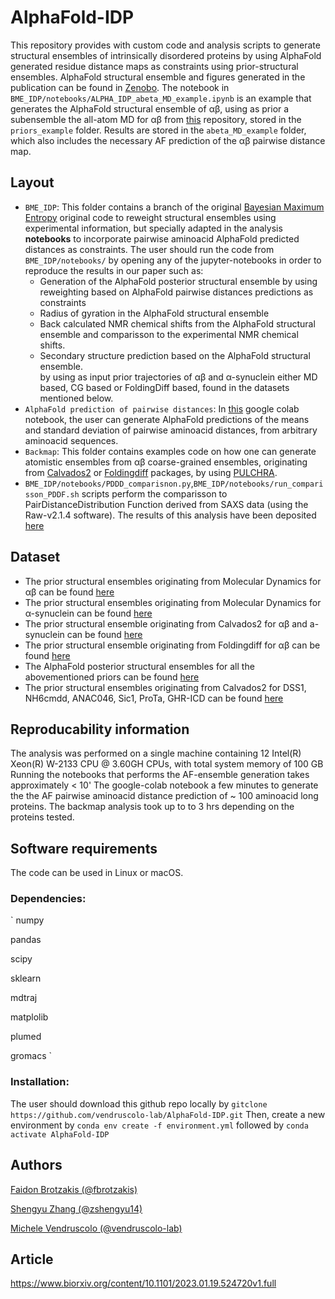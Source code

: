 # AlphaFold-IDP
This repository provides with custom code and analysis scripts to generate structural ensembles of intrinsically disordered proteins by using AlphaFold generated residue distance maps as constraints using prior-structural ensembles. AlphaFold structural ensemble and figures generated in the publication can be found in [Zenobo](https://zenodo.org/record/7756138#.ZBnysy0Rq1E). The notebook in `BME_IDP/notebooks/ALPHA_IDP_abeta_MD_example.ipynb` is an example that generates the AlphaFold structural ensemble of αβ, using as prior a subensemble the all-atom MD for αβ from [this](https://zenodo.org/record/4247321) repository, stored in the `priors_example` folder. Results are stored in the `abeta_MD_example` folder, which also includes the necessary AF prediction of the αβ pairwise distance map.

## Layout
- `BME_IDP`: This folder contains a branch of the original [Bayesian Maximum Entropy](https://github.com/KULL-Centre/BME) original code to reweight structural ensembles using experimental information, but specially adapted in the analysis **notebooks** to incorporate pairwise aminoacid AlphaFold predicted distances as constraints. The user should run the code from `BME_IDP/notebooks/` by opening any of the jupyter-notebooks in order to reproduce the results in our paper such as: 
  - Generation of the AlphaFold posterior structural ensemble by using reweighting based on AlphaFold pairwise distances predictions as constraints
  - Radius of gyration in the AlphaFold structural ensemble
  - Back calculated NMR chemical shifts from the  AlphaFold structural ensemble and comparisson to the experimental NMR chemical shifts.
  - Secondary structure prediction based on the AlphaFold structural ensemble.   
 by using as input prior trajectories of αβ and α-synuclein either MD based, CG based or FoldingDiff based, found in the datasets mentioned below.
- `AlphaFold prediction of pairwise distances`: In [this](https://colab.research.google.com/github/zshengyu14/colabfold_distmat/blob/main/AlphaFold2.ipynb) google colab notebook, the user can generate AlphaFold predictions of the means and standard deviation of pairwise aminoacid distances, from arbitrary aminoacid sequences.
- `Backmap`: This folder contains examples code on how one can generate atomistic ensembles from αβ coarse-grained ensembles, originating from [Calvados2](https://github.com/KULL-Centre/CALVADOS) or [Foldingdiff](https://github.com/microsoft/foldingdiff) packages, by using [PULCHRA](https://cssb.biology.gatech.edu/skolnick/files/PULCHRA).
- `BME_IDP/notebooks/PDDD_comparisnon.py`,`BME_IDP/notebooks/run_comparisson_PDDF.sh` scripts perform the comparisson to PairDistanceDistribution Function derived from SAXS data (using the Raw-v2.1.4 software). The results of this analysis  have been deposited [here](https://zenodo.org/record/7756138#.ZBnysy0Rq1E)

## Dataset

- The prior structural ensembles originating from Molecular Dynamics for αβ can be found [here](https://zenodo.org/record/4247321)
- The prior structural ensembles originating from Molecular Dynamics for α-synuclein can be found [here](https://statics.teams.cdn.office.net/evergreen-assets/safelinks/1/atp-safelinks.html)
- The prior structural ensemble originating from Calvados2 for αβ and a-synuclein can be found [here](https://zenodo.org/record/7756138#.ZBnysy0Rq1E)
- The prior structural ensemble originating from Foldingdiff for αβ can be found [here](https://zenodo.org/record/7756138#.ZBnysy0Rq1E)
- The AlphaFold posterior structural ensembles for all the abovementioned priors can be found [here](https://zenodo.org/record/7756138#.ZBnysy0Rq1E) 
- The prior structural ensembles originating from Calvados2 for DSS1, NH6cmdd, ANAC046, Sic1, ProTa, GHR-ICD can be found [here](https://zenodo.org/record/7415039#.ZBnari0Rq1E)

## Reproducability information 

The analysis was performed on a single machine containing 12 Intel(R) Xeon(R) W-2133 CPU @ 3.60GH CPUs, with total system memory of 100 GB 
Running the notebooks that performs the AF-ensemble generation takes approximately < 10'
The google-colab notebook a few minutes to generate the the AF pairwise aminoacid distance prediction of ~ 100 aminoacid  long proteins.
The backmap analysis took up to to 3 hrs depending on the proteins tested.

## Software requirements

The code can be used in Linux or macOS. 

### Dependencies: 
`
numpy

pandas

scipy

sklearn

mdtraj 

matplolib

plumed

gromacs
`

### Installation:

The user should download this github repo locally by `gitclone https://github.com/vendruscolo-lab/AlphaFold-IDP.git`
Then, create a new environment by `conda env create -f environment.yml` followed by `conda activate AlphaFold-IDP`

## Authors
[Faidon Brotzakis (@fbrotzakis)](https://github.com/fbrotzakis)

[Shengyu Zhang (@zshengyu14)](https://github.com/zshengyu14)

[Michele Vendruscolo (@vendruscolo-lab)](https://github.com/vendruscolo-lab)
## Article

https://www.biorxiv.org/content/10.1101/2023.01.19.524720v1.full
